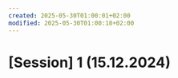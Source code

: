 ```yaml
---
created: 2025-05-30T01:00:01+02:00
modified: 2025-05-30T01:00:18+02:00
---
```


# [Session] 1 (15.12.2024)

